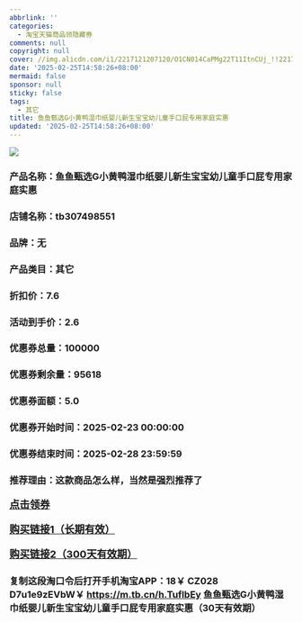 ```yaml
---
abbrlink: ''
categories:
  - 淘宝天猫商品领隐藏券
comments: null
copyright: null
cover: //img.alicdn.com/i1/2217121207120/O1CN014CaPMg22T11ItnCUj_!!2217121207120.png
date: '2025-02-25T14:58:26+08:00'
mermaid: false
sponsor: null
sticky: false
tags:
  - 其它
title: 鱼鱼甄选G小黄鸭湿巾纸婴儿新生宝宝幼儿童手口屁专用家庭实惠
updated: '2025-02-25T14:58:26+08:00'
--- 
```


![](//img.alicdn.com/i1/2217121207120/O1CN014CaPMg22T11ItnCUj_!!2217121207120.png)

### 产品名称：鱼鱼甄选G小黄鸭湿巾纸婴儿新生宝宝幼儿童手口屁专用家庭实惠
### 店铺名称：tb307498551
### 品牌：无
### 产品类目：其它
### 折扣价：7.6
### 活动到手价：2.6
### 优惠券总量：100000
### 优惠券剩余量：95618
### 优惠券面额：5.0
### 优惠券开始时间：2025-02-23 00:00:00	
### 优惠券结束时间：2025-02-28 23:59:59	
### 推荐理由：这款商品怎么样，当然是强烈推荐了

<p style="font-size: 18px; font-weight: bold;">
  <a href="https://uland.taobao.com/coupon/edetail?e=GELGBVU%2FItClhHvvyUNXZfh8CuWt5YH5OVuOuRD5gLJMmdsrkidbOWBzzpT26idJusyCPqA7iMwVQKz1iNKUkElkZ4SOB5KqFblXZAtOUHhctuRLYKW8cxe2OhT6WsUFvJIQCAI4ZsryMW3eIAWKRa6LeGhgJY%2B%2F7NjcxRIBfQbVM%2Fe4LpP7Oq9ple94x%2FzCm38aDx16ldpgDqFpmSb%2BU5bFv%2FggkfIHl9JUUlFRIV%2BKKoz%2FahSTdjW6CW2SaWtRHsHfkY5nVlAaQcAM%2Fbtha3wtzl3JmMsqnDfavj4RLJx6yT1iTBrcQKpXNOEeD8fbInpw0PFWoxqxfCnjenKqnP865raRWOux&traceId=0b515d4517407227641888116d126c&union_lens=lensId%3AOPT%401740722764%40213e4428_0dcd_1954b297b30_1c5b%4001%40eyJmbG9vcklkIjo3MzM1NH0ie" target="_blank">点击领券</a>
</p>
<p style="font-size: 18px; font-weight: bold;">
  <a href="https://s.click.taobao.com/t?e=m%3D2%26s%3D%2FBnOV%2BD%2BMXhw4vFB6t2Z2ueEDrYVVa64LKpWJ%2Bin0XLjf2vlNIV67uW8xal2bDKcxlg8LvO%2Bev%2F3ID%2FV1RqsF4wnCJeELi4I%2FIEn%2BS1IjHAB0ghlTd7WlZVm%2FOAUUFw71qrpxiwMoCNxc1AtbZGVS8GZ4l%2B05uhHjmClngfL0cTNEPXytV9ALoS4zvCRUrqubV8hGCvTILC4OqnjQIDYmG9rXNTgMpNxcxXtR7QOCiWNQZzjlUpEv4TlGsT6yEebYDVb%2B94uLwRP7qa1tU3ZgS3jKrSQZrKg2Ri9Bm4jDHegZ4hAvgWL0f25esdA4YZKjBZuc68LYSQhhQs2DjqgEA%3D%3D" target="_blank">购买链接1（长期有效）</a>
</p>
<p style="font-size: 18px; font-weight: bold;">
  <a href="https://s.click.taobao.com/0SrWVNs" target="_blank">购买链接2（300天有效期）</a>
</p>

### 复制这段淘口令后打开手机淘宝APP：18￥ CZ028 D7u1e9zEVbW￥ https://m.tb.cn/h.TuflbEy  鱼鱼甄选G小黄鸭湿巾纸婴儿新生宝宝幼儿童手口屁专用家庭实惠（30天有效期）
